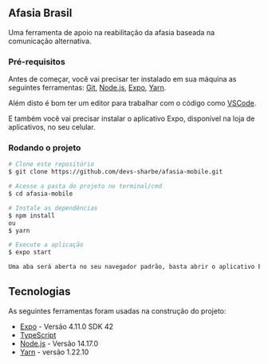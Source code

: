 ## Afasia Brasil

Uma ferramenta de apoio na reabilitação da afasia baseada na comunicação alternativa.

### Pré-requisitos

Antes de começar, você vai precisar ter instalado em sua máquina as seguintes ferramentas:
[Git](https://git-scm.com), [Node.js](https://nodejs.org/en/), [Expo](https://expo.dev/), [Yarn](https://yarnpkg.com/).

Além disto é bom ter um editor para trabalhar com o código como [VSCode](https://code.visualstudio.com/).

E também você vai precisar instalar o aplicativo Expo, disponível na loja de aplicativos, no seu celular.

### Rodando o projeto

```bash
# Clone este repositório
$ git clone https://github.com/devs-sharbe/afasia-mobile.git

# Acesse a pasta do projeto no terminal/cmd
$ cd afasia-mobile

# Instale as dependências
$ npm install
ou
$ yarn

# Execute a aplicação
$ expo start

Uma aba será aberta no seu navegador padrão, basta abrir o aplicativo Expo e ler o QR Code disponibilizado
```

## Tecnologias

As seguintes ferramentas foram usadas na construção do projeto:

* [Expo](https://expo.dev/) - Versão 4.11.0 SDK 42 
* [TypeScript](https://www.typescriptlang.org/)
* [Node.js](https://nodejs.org/en/) - Versão 14.17.0
* [Yarn](https://yarnpkg.com/) - versão 1.22.10

